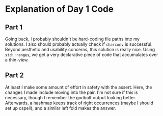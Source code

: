 # Explanation of Day 1 Code

## Part 1

Going back, I probably shouldn't be hard-coding file paths into my solutions. I also should probably actually check if `charconv` is successful. Beyond aesthetic and usability concerns, this solution is really nice. Using `std::ranges`, we get a very declarative piece of code that accumulates over a thin-view.

## Part 2

At least I make some amount of effort in safety with the assert. Here, the changes I made include moving into the pair. I'm not sure if this is necessary, though I remember the godbolt output looking better. Afterwards, a hashmap keeps track of right occurrences (maybe I should set up cspell), and a similar left fold makes the answer.
